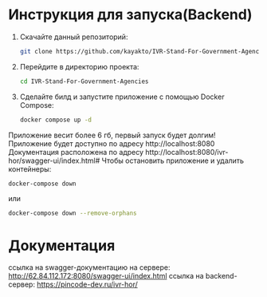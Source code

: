 # Инструкция для запуска(Backend)
1. Скачайте данный репозиторий:
    ```bash
    git clone https://github.com/kayakto/IVR-Stand-For-Government-Agencies.git
    ```
2. Перейдите в директорию проекта:
    ```bash
    cd IVR-Stand-For-Government-Agencies
    ```
3. Сделайте билд и запустите приложение с помощью Docker Compose:
    ```bash
    docker compose up -d
    ```
Приложение весит более 6 гб, первый запуск будет долгим!
Приложение будет доступно по адресу http://localhost:8080 
Документация расположена по адресу http://localhost:8080/ivr-hor/swagger-ui/index.html#
Чтобы остановить приложение и удалить контейнеры:
```bash
docker-compose down
```
или
```bash
docker-compose down --remove-orphans
```
# Документация
ссылка на swagger-документацию на сервере: http://62.84.112.172:8080/swagger-ui/index.html
ссылка на backend-сервер: https://pincode-dev.ru/ivr-hor/
